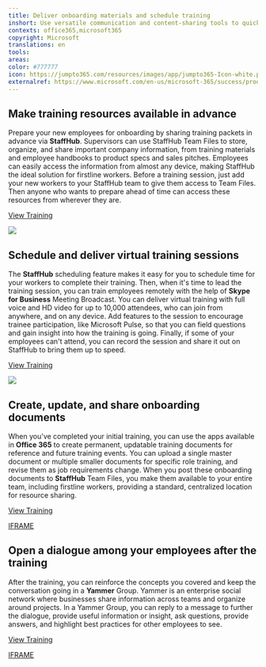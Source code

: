 ```yaml
---
title: Deliver onboarding materials and schedule training
inshort: Use versatile communication and content-sharing tools to quickly onboard your new workers.
contexts: office365,microsoft365
copyright: Microsoft
translations: en
tools: 
areas: 
color: #777777
icon: https://jumpto365.com/resources/images/app/jumpto365-Icon-white.png
externalref: https://www.microsoft.com/en-us/microsoft-365/success/productivitylibrary/deliver-onboarding-materials-and-schedule-training
---
```


## Make training resources available in advance

Prepare your new employees for onboarding by sharing training packets in advance via **StaffHub**. Supervisors can use StaffHub Team Files to store, organize, and share important company information, from training materials and employee handbooks to product specs and sales pitches. Employees can easily access the information from almost any device, making StaffHub the ideal solution for firstline workers. Before a training session, just add your new workers to your StaffHub team to give them access to Team Files. Then anyone who wants to prepare ahead of time can access these resources from wherever they are.

[View Training](https://staffhub.office.com/how-it-works)

![](http://img-prod-cms-rt-microsoft-com.akamaized.net/cms/api/am/imageFileData/RE1NOnS?ver=72b8)

## Schedule and deliver virtual training sessions

The **StaffHub** scheduling feature makes it easy for you to schedule time for your workers to complete their training. Then, when it's time to lead the training session, you can train employees remotely with the help of **Skype for Business** Meeting Broadcast. You can deliver virtual training with full voice and HD video for up to 10,000 attendees, who can join from anywhere, and on any device. Add features to the session to encourage trainee participation, like Microsoft Pulse, so that you can field questions and gain insight into how the training is going. Finally, if some of your employees can't attend, you can record the session and share it out on StaffHub to bring them up to speed.

[View Training](https://support.office.com/article/Manage-a-Skype-Meeting-Broadcast-event-c7b98cbe-d168-4cf4-b87f-867707b25811)

![](http://img-prod-cms-rt-microsoft-com.akamaized.net/cms/api/am/imageFileData/RE1MMS8?ver=9b75)

## Create, update, and share onboarding documents

When you've completed your initial training, you can use the apps available in **Office 365** to create permanent, updatable training documents for reference and future training events. You can upload a single master document or multiple smaller documents for specific role training, and revise them as job requirements change. When you post these onboarding documents to **StaffHub** Team Files, you make them available to your entire team, including firstline workers, providing a standard, centralized location for resource sharing.

[View Training](https://support.office.com/article/Get-started-with-Office-365-for-Business-d6466f0d-5d13-464a-adcb-00906ae87029)

[IFRAME](https://www.microsoft.com/en-us/videoplayer/embed/RE1URXj)

## Open a dialogue among your employees after the training

After the training, you can reinforce the concepts you covered and keep the conversation going in a **Yammer** Group. Yammer is an enterprise social network where businesses share information across teams and organize around projects. In a Yammer Group, you can reply to a message to further the dialogue, provide useful information or insight, ask questions, provide answers, and highlight best practices for other employees to see.

[View Training](https://support.office.com/article/Communicate-in-groups-52db606b-2f29-4a9a-8cbb-b43bf2a27d2e)

[IFRAME](https://www.microsoft.com/en-us/videoplayer/embed/RE1UEYC)

